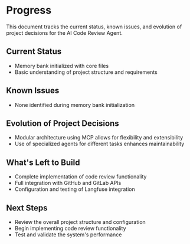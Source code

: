 # Progress

This document tracks the current status, known issues, and evolution of project decisions for the AI Code Review Agent.

## Current Status
- Memory bank initialized with core files
- Basic understanding of project structure and requirements

## Known Issues
- None identified during memory bank initialization

## Evolution of Project Decisions
- Modular architecture using MCP allows for flexibility and extensibility
- Use of specialized agents for different tasks enhances maintainability

## What's Left to Build
- Complete implementation of code review functionality
- Full integration with GitHub and GitLab APIs
- Configuration and testing of Langfuse integration

## Next Steps
- Review the overall project structure and configuration
- Begin implementing code review functionality
- Test and validate the system's performance
